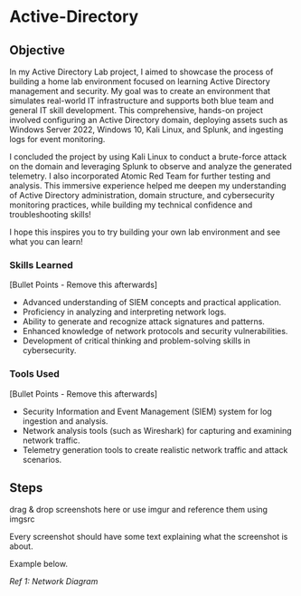 # Active-Directory

## Objective

In my Active Directory Lab project, I aimed to showcase the process of building a home lab environment focused on learning Active Directory management and security. My goal was to create an environment that simulates real-world IT infrastructure and supports both blue team and general IT skill development. This comprehensive, hands-on project involved configuring an Active Directory domain, deploying assets such as Windows Server 2022, Windows 10, Kali Linux, and Splunk, and ingesting logs for event monitoring.

I concluded the project by using Kali Linux to conduct a brute-force attack on the domain and leveraging Splunk to observe and analyze the generated telemetry. I also incorporated Atomic Red Team for further testing and analysis. This immersive experience helped me deepen my understanding of Active Directory administration, domain structure, and cybersecurity monitoring practices, while building my technical confidence and troubleshooting skills!

I hope this inspires you to try building your own lab environment and see what you can learn!



### Skills Learned
[Bullet Points - Remove this afterwards]

- Advanced understanding of SIEM concepts and practical application.
- Proficiency in analyzing and interpreting network logs.
- Ability to generate and recognize attack signatures and patterns.
- Enhanced knowledge of network protocols and security vulnerabilities.
- Development of critical thinking and problem-solving skills in cybersecurity.

### Tools Used
[Bullet Points - Remove this afterwards]

- Security Information and Event Management (SIEM) system for log ingestion and analysis.
- Network analysis tools (such as Wireshark) for capturing and examining network traffic.
- Telemetry generation tools to create realistic network traffic and attack scenarios.

## Steps
drag & drop screenshots here or use imgur and reference them using imgsrc

Every screenshot should have some text explaining what the screenshot is about.

Example below.

*Ref 1: Network Diagram*
